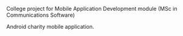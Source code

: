 College project for Mobile Application Development module (MSc in Communications Software)

Android charity mobile application.
